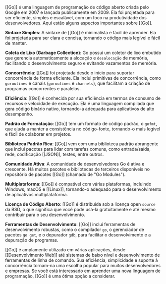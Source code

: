 [[Go]] é uma linguagem de programação de código aberto criada pelo Google em 2007 e lançada publicamente em 2009. Ela foi projetada para ser eficiente, simples e escalável, com um foco na produtividade dos desenvolvedores. Aqui estão alguns aspectos importantes sobre [[Go]].

**Sintaxe Simples**: A sintaxe de [[Go]] é minimalista e fácil de aprender. Ela foi projetada para ser clara e concisa, tornando o código mais legível e fácil de manter.

**Coleta de Lixo (Garbage Collection)**: Go possui um coletor de lixo embutido que gerencia automaticamente a alocação e `desalocação` de memória, facilitando o desenvolvimento seguro e evitando vazamentos de memória.

**Concorrência**: [[Go]] foi projetada desde o início para suportar concorrência de forma eficiente. Ela inclui primitivas de concorrência, como `goroutines` e canais (`goroutines` e `channels`), que facilitam a criação de programas concorrentes e paralelos.

**Eficiência**: [[Go]] é conhecida por sua eficiência em termos de consumo de recursos e velocidade de execução. Ela é uma linguagem compilada que gera código binário nativo, tornando-a adequada para aplicativos de alto desempenho.

**Padrão de Formatação**: [[Go]] tem um formato de código padrão, o `gofmt`, que ajuda a manter a consistência no código-fonte, tornando-o mais legível e fácil de colaborar em projetos.

**Biblioteca Padrão Rica**: [[Go]] vem com uma biblioteca padrão abrangente que inclui pacotes para lidar com tarefas comuns, como entrada/saída, rede, codificação [[JSON]], testes, entre outros.

**Comunidade Ativa**: A comunidade de desenvolvedores Go é ativa e crescente. Há muitos pacotes e bibliotecas de terceiros disponíveis no repositório de pacotes [[Go]] (chamado de "Go Modules").

**Multiplataforma**: [[Go]] é compatível com várias plataformas, incluindo Windows, macOS e [[Linux]], tornando-o adequado para o desenvolvimento de aplicativos multiplataforma.

**Licença de Código Aberto**: [[Go]] é distribuída sob a licença open `source` da BSD, o que significa que você pode usá-la gratuitamente e até mesmo contribuir para o seu desenvolvimento.

**Ferramentas de Desenvolvimento**: [[Go]] inclui ferramentas de desenvolvimento robustas, como o compilador `go`, o gerenciador de pacotes `go get`, e o depurador `gdb`, para facilitar o desenvolvimento e a depuração de programas.

[[Go]] é amplamente utilizado em várias aplicações, desde [[Desenvolvimento Web]] até sistemas de baixo nível e desenvolvimento de ferramentas de linha de comando. Sua eficiência, simplicidade e suporte à concorrência tornam-na uma escolha popular para muitos desenvolvedores e empresas. Se você está interessado em aprender uma nova linguagem de programação, [[Go]] é uma ótima opção a considerar.